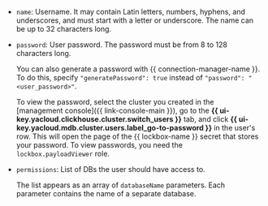* `name`: Username. It may contain Latin letters, numbers, hyphens, and underscores, and must start with a letter or underscore. The name can be up to 32 characters long.
* `password`: User password. The password must be from 8 to 128 characters long.

    
    You can also generate a password with {{ connection-manager-name }}. To do this, specify `"generatePassword": true` instead of `"password": "<user_password>"`.

    To view the password, select the cluster you created in the [management console]({{ link-console-main }}), go to the **{{ ui-key.yacloud.clickhouse.cluster.switch_users }}** tab, and click **{{ ui-key.yacloud.mdb.cluster.users.label_go-to-password }}** in the user's row. This will open the page of the {{ lockbox-name }} secret that stores your password. To view passwords, you need the `lockbox.payloadViewer` role.


* `permissions`: List of DBs the user should have access to.

    The list appears as an array of `databaseName` parameters. Each parameter contains the name of a separate database.
